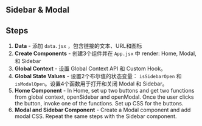 ## Sidebar & Modal

## Steps

1. **Data** - 添加 `data.jsx` ，包含链接的文本、URL和图标
2. **Create Components** - 创建3个组件并在 `App.jsx` 中 render: Home, Modal, 和 Sidebar
3. **Global Context** - 设置 Global Context API 和 Custom Hook。
4. **Global State Values** - 设置2个布尔值的状态变量： `isSidebarOpen` 和 `isModalOpen`。设置4个函数用于打开和关闭 Modal 和 Sidebar。
5. **Home Component** - In Home, set up two buttons and get two functions from global context, openSidebar and openModal. Once the user clicks the button, invoke one of the functions. Set up CSS for the buttons.
6. **Modal and Sidebar Component** - Create a Modal component and add modal CSS. Repeat the same steps with the Sidebar component.
